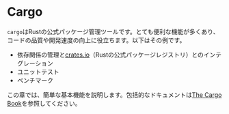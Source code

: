 <!--
# Cargo
-->
# Cargo

<!--
`cargo` is the official Rust package management tool. It has lots of really
useful features to improve code quality and developer velocity! These include
-->
`cargo`はRustの公式パッケージ管理ツールです。とても便利な機能が多くあり、コードの品質や開発速度の向上に役立ちます。以下はその例です。

<!--
- Dependency management and integration with [crates.io](https://crates.io) (the
  official Rust package registry)
- Awareness of unit tests
- Awareness of benchmarks
-->
- 依存関係の管理と[crates.io](https://crates.io)（Rustの公式パッケージレジストリ）とのインテグレーション
- ユニットテスト
- ベンチマーク

<!--
This chapter will go through some quick basics, but you can find the
comprehensive docs in [The Cargo Book](https://doc.rust-lang.org/cargo/).
-->
この章では、簡単な基本機能を説明します。包括的なドキュメントは[The Cargo Book](https://doc.rust-lang.org/cargo/)を参照してください。
